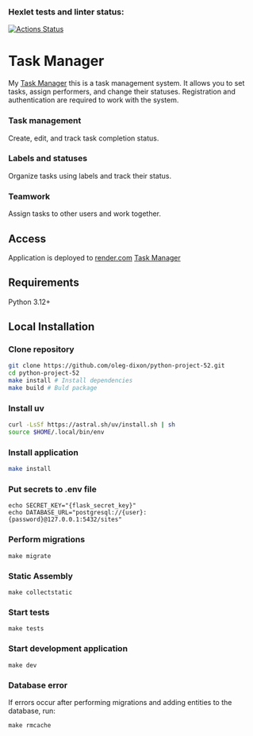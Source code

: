 ### Hexlet tests and linter status:
[![Actions Status](https://github.com/oleg-dixon/python-project-52/actions/workflows/hexlet-check.yml/badge.svg)](https://github.com/oleg-dixon/python-project-52/actions)

# Task Manager
My [Task Manager](https://python-project-52-ya5h.onrender.com) this is a task management system. It allows you to set tasks, assign performers, and change their statuses. Registration and authentication are required to work with the system.

### Task management
Create, edit, and track task completion status.

### Labels and statuses
Organize tasks using labels and track their status.

### Teamwork
Assign tasks to other users and work together.

## Access
Application is deployed to [render.com](https://render.com/)
[Task Manager](https://python-project-52-ya5h.onrender.com/)

## Requirements
Python 3.12+

## Local Installation
### Clone repository
```bash
git clone https://github.com/oleg-dixon/python-project-52.git
cd python-project-52
make install # Install dependencies
make build # Buld package
```

### Install uv
```bash
curl -LsSf https://astral.sh/uv/install.sh | sh
source $HOME/.local/bin/env
```

### Install application
```bash
make install
```

### Put secrets to .env file
```
echo SECRET_KEY="{flask_secret_key}"
echo DATABASE_URL="postgresql://{user}:{password}@127.0.0.1:5432/sites"
```

### Perform migrations
```
make migrate
```

### Static Assembly
```
make collectstatic
```

### Start tests
```
make tests
```

### Start development application
```
make dev
```

### Database error
If errors occur after performing migrations and adding entities to the database, run:
```
make rmcache
```